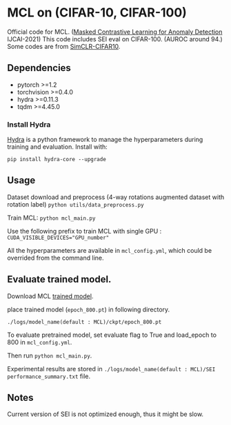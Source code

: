 # MCL on (CIFAR-10, CIFAR-100) 
Official code for MCL. ([Masked Contrastive Learning for Anomaly Detection]() IJCAI-2021)
This code includes SEI eval on CIFAR-100. (AUROC around 94.)
Some codes are from [SimCLR-CIFAR10](https://github.com/wangxin0716/SimCLR-CIFAR10).


## Dependencies
* pytorch >=1.2
* torchvision >=0.4.0
* hydra >=0.11.3
* tqdm >=4.45.0

### Install Hydra
[Hydra](https://hydra.cc/docs/next/intro/#installation) is a python framework to manage the hyperparameters during
 training and evaluation. Install with:
 
 ``pip install hydra-core --upgrade``


## Usage

Dataset download and preprocess (4-way rotations augmented dataset with rotation label)
``python utils/data_preprocess.py``

Train MCL:
``python mcl_main.py``

Use the following prefix to train MCL with single GPU :
``CUDA_VISIBLE_DEVICES="GPU_number"``


All the hyperparameters are available in ``mcl_config.yml``, 
which could be overrided from the command line.

## Evaluate trained model.

Download MCL [trained model](https://www.dropbox.com/s/hwag0bp6e6cbmab/epoch_800.pt?dl=0).

place trained model (``epoch_800.pt``) in  following directory.

``./logs/model_name(default : MCL)/ckpt/epoch_800.pt``

To evaluate pretrained model, set evaluate flag to True and load_epoch to 800 in ``mcl_config.yml``.

Then run ``python mcl_main.py``.

Experimental results are stored in ``./logs/model_name(default : MCL)/SEI performance_summary.txt`` file.

## Notes

Current version of SEI is not optimized enough, thus it might be slow.